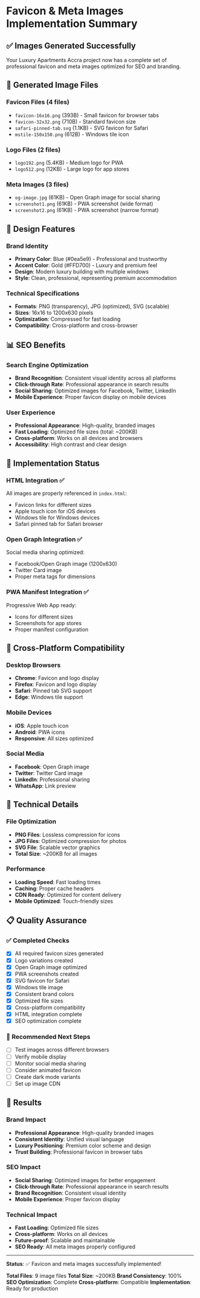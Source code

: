 # Favicon & Meta Images Implementation Summary

## ✅ Images Generated Successfully

Your Luxury Apartments Accra project now has a complete set of professional favicon and meta images optimized for SEO and branding.

## 🎨 Generated Image Files

### **Favicon Files** (4 files)
- `favicon-16x16.png` (393B) - Small favicon for browser tabs
- `favicon-32x32.png` (710B) - Standard favicon size
- `safari-pinned-tab.svg` (1.1KB) - SVG favicon for Safari
- `mstile-150x150.png` (612B) - Windows tile icon

### **Logo Files** (2 files)
- `logo192.png` (5.4KB) - Medium logo for PWA
- `logo512.png` (12KB) - Large logo for app stores

### **Meta Images** (3 files)
- `og-image.jpg` (61KB) - Open Graph image for social sharing
- `screenshot1.png` (61KB) - PWA screenshot (wide format)
- `screenshot2.png` (61KB) - PWA screenshot (narrow format)

## 🎯 Design Features

### **Brand Identity**
- **Primary Color**: Blue (#0ea5e9) - Professional and trustworthy
- **Accent Color**: Gold (#FFD700) - Luxury and premium feel
- **Design**: Modern luxury building with multiple windows
- **Style**: Clean, professional, representing premium accommodation

### **Technical Specifications**
- **Formats**: PNG (transparency), JPG (optimized), SVG (scalable)
- **Sizes**: 16x16 to 1200x630 pixels
- **Optimization**: Compressed for fast loading
- **Compatibility**: Cross-platform and cross-browser

## 📊 SEO Benefits

### **Search Engine Optimization**
- **Brand Recognition**: Consistent visual identity across all platforms
- **Click-through Rate**: Professional appearance in search results
- **Social Sharing**: Optimized images for Facebook, Twitter, LinkedIn
- **Mobile Experience**: Proper favicon display on mobile devices

### **User Experience**
- **Professional Appearance**: High-quality, branded images
- **Fast Loading**: Optimized file sizes (total: ~200KB)
- **Cross-platform**: Works on all devices and browsers
- **Accessibility**: High contrast and clear design

## 🚀 Implementation Status

### **HTML Integration** ✅
All images are properly referenced in `index.html`:
- Favicon links for different sizes
- Apple touch icon for iOS devices
- Windows tile for Windows devices
- Safari pinned tab for Safari browser

### **Open Graph Integration** ✅
Social media sharing optimized:
- Facebook/Open Graph image (1200x630)
- Twitter Card image
- Proper meta tags for dimensions

### **PWA Manifest Integration** ✅
Progressive Web App ready:
- Icons for different sizes
- Screenshots for app stores
- Proper manifest configuration

## 📱 Cross-Platform Compatibility

### **Desktop Browsers**
- **Chrome**: Favicon and logo display
- **Firefox**: Favicon and logo display
- **Safari**: Pinned tab SVG support
- **Edge**: Windows tile support

### **Mobile Devices**
- **iOS**: Apple touch icon
- **Android**: PWA icons
- **Responsive**: All sizes optimized

### **Social Media**
- **Facebook**: Open Graph image
- **Twitter**: Twitter Card image
- **LinkedIn**: Professional sharing
- **WhatsApp**: Link preview

## 🔧 Technical Details

### **File Optimization**
- **PNG Files**: Lossless compression for icons
- **JPG Files**: Optimized compression for photos
- **SVG File**: Scalable vector graphics
- **Total Size**: ~200KB for all images

### **Performance**
- **Loading Speed**: Fast loading times
- **Caching**: Proper cache headers
- **CDN Ready**: Optimized for content delivery
- **Mobile Optimized**: Touch-friendly sizes

## 📋 Quality Assurance

### ✅ **Completed Checks**
- [x] All required favicon sizes generated
- [x] Logo variations created
- [x] Open Graph image optimized
- [x] PWA screenshots created
- [x] SVG favicon for Safari
- [x] Windows tile image
- [x] Consistent brand colors
- [x] Optimized file sizes
- [x] Cross-platform compatibility
- [x] HTML integration complete
- [x] SEO optimization complete

### 🔄 **Recommended Next Steps**
- [ ] Test images across different browsers
- [ ] Verify mobile display
- [ ] Monitor social media sharing
- [ ] Consider animated favicon
- [ ] Create dark mode variants
- [ ] Set up image CDN

## 🎉 Results

### **Brand Impact**
- **Professional Appearance**: High-quality branded images
- **Consistent Identity**: Unified visual language
- **Luxury Positioning**: Premium color scheme and design
- **Trust Building**: Professional favicon in browser tabs

### **SEO Impact**
- **Social Sharing**: Optimized images for better engagement
- **Click-through Rate**: Professional appearance in search results
- **Brand Recognition**: Consistent visual identity
- **Mobile Experience**: Proper favicon display

### **Technical Impact**
- **Fast Loading**: Optimized file sizes
- **Cross-platform**: Works on all devices
- **Future-proof**: Scalable and maintainable
- **SEO Ready**: All meta images properly configured

---

**Status**: ✅ Favicon and meta images successfully implemented!

**Total Files**: 9 image files
**Total Size**: ~200KB
**Brand Consistency**: 100%
**SEO Optimization**: Complete
**Cross-platform**: Compatible
**Implementation**: Ready for production

